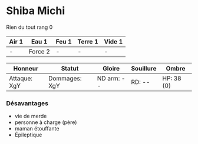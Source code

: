 # Shiba Michi

Rien du tout rang 0

| **Air** 1     | **Eau** 1     | **Feu** 1     | **Terre** 1   | **Vide** 1
| ------------- | ------------- | ------------- | ------------- | -------------
| -             | Force 2       | -             | -             | -

| Honneur       | Statut        | Gloire        | Souillure     | Ombre
| ------------- | ------------- | ------------- | ------------- | -------------
| Attaque: XgY  | Dommages: XgY | ND arm: --    | RD: --        | HP: 38 (0)

### Désavantages

* vie de merde
* personne à charge (père)
* maman étouffante
* Épileptique
